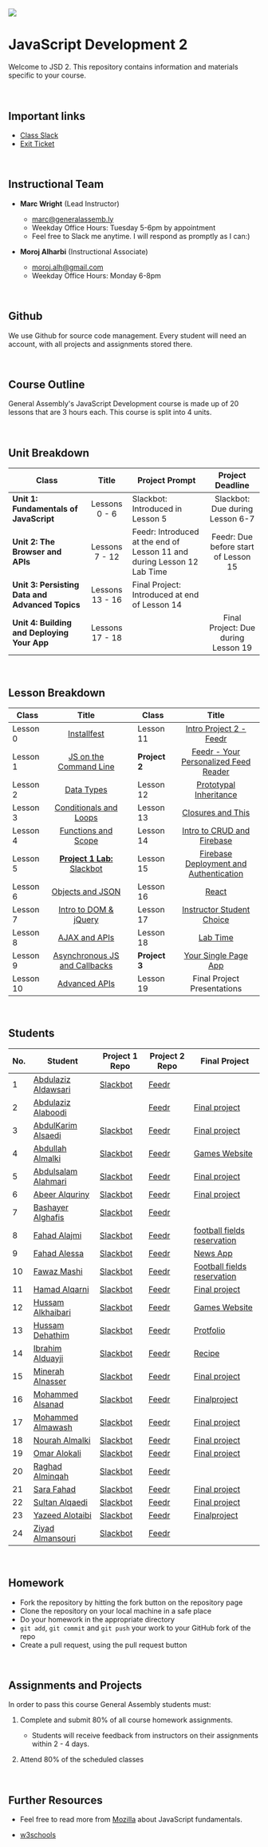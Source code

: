 # ![](https://ga-dash.s3.amazonaws.com/production/assets/logo-9f88ae6c9c3871690e33280fcf557f33.png) 

# JavaScript Development 2
Welcome to JSD 2. This repository contains information and materials specific to your course.

<br>

## Important links
- [Class Slack](https://miskacademy.slack.com/messages/CFCFWUA4S/)
- [Exit Ticket](https://docs.google.com/forms/d/e/1FAIpQLSd8q6vJFvzzOqYzbiEgRSUPO9nUBqhLUuHzWt0B2HXnZRKR2Q/viewform)

<br>

## Instructional Team
- **Marc Wright** (Lead Instructor)
  - [marc@generalassemb.ly](mailto:marc@generalassemb.ly)
  - Weekday Office Hours: Tuesday 5-6pm by appointment
  - Feel free to Slack me anytime. I will respond as promptly as I can:)

- **Moroj Alharbi** (Instructional Associate)
  - [moroj.alh@gmail.com](mailto:moroj.alh@gmail.com)
  - Weekday Office Hours: Monday 6-8pm

<br>

## Github
We use Github for source code management. Every student will need an account, with all projects and assignments stored there. 

<br>

## Course Outline
General Assembly's JavaScript Development course is made up of 20 lessons that are 3 hours each. This course is split into 4 units.

<br>

## Unit Breakdown

| Class | Title | Project Prompt | Project Deadline|
| --- | :---: |  --- | :---: |
| **Unit 1: Fundamentals of JavaScript** | Lessons 0 - 6  | Slackbot: Introduced in Lesson 5| Slackbot: Due during Lesson 6-7|
| **Unit 2: The Browser and APIs** | Lessons 7 - 12 | Feedr: Introduced at the end of Lesson 11 and during Lesson 12 Lab Time| Feedr: Due before start of Lesson 15 |
| **Unit 3: Persisting Data and Advanced Topics**| Lessons 13 - 16 |Final Project: Introduced at end of Lesson 14| |
| **Unit 4: Building and Deploying Your App**| Lessons 17 - 18 ||Final Project: Due during Lesson 19|

<br>

## Lesson Breakdown


| Class | Title |  | Class | Title |
| --- | :---: | --- |  --- | :---: |
| Lesson 0 | [Installfest](https://github.com/misk-jsd2/00-installfest) || Lesson 11 | [Intro Project 2 - Feedr](https://github.com/misk-jsd2/11-project-2-feedr)|
| Lesson 1 | [JS on the Command Line](https://github.com/misk-jsd2/01-command-line-JS) || **Project 2** | [ Feedr - Your Personalized Feed Reader](https://github.com/misk-jsd2/11-project-2-feedr)|
| Lesson 2 | [Data Types](https://github.com/misk-jsd2/02-data-types) || Lesson 12  |[Prototypal Inheritance](curriculum/lesson-plans/13-prototypal-inheritance/README.md) |
| Lesson 3| [Conditionals and Loops](https://github.com/misk-jsd2/03-conditionals-and-loops) || Lesson 13 | [Closures and This](curriculum/lesson-plans/14-closures-and-this/README.md) |
| Lesson 4 | [Functions and Scope](https://github.com/misk-jsd2/04-functions-and-scope) || Lesson 14 | [Intro to CRUD and Firebase](https://github.com/misk-jsd2/14-intro-to-crud-and-firebase) |
| Lesson 5 | [**Project 1 Lab:** Slackbot](https://github.com/misk-jsd2/05-in-class-lab) ||Lesson 15| [Firebase Deployment and Authentication](https://github.com/misk-jsd2/15-firebase-deployment-and-authentication) |
| Lesson 6 | [Objects and JSON](https://github.com/misk-jsd2/06-objects-and-json) ||Lesson 16| [React](curriculum/lesson-plans/17-instructor-student-choice/README.md) |
| Lesson 7 | [Intro to DOM & jQuery](https://github.com/misk-jsd2/07-intro-to-dom-and-jquery)|| Lesson 17 |  [Instructor Student Choice](curriculum/lesson-plans/17-instructor-student-choice/README.md) |
| Lesson 8 | [AJAX and APIs](https://github.com/misk-jsd2/08-ajax-and-apis) || Lesson 18 |  [Lab Time](https://git.generalassemb.ly/ga-ksa/jsd-global/blob/master/curriculum/lesson-plans/18-lab-time/README.md) |
| Lesson 9 | [Asynchronous JS and Callbacks](https://github.com/misk-jsd2/09-asynchronous-javascript-and-callbacks) ||**Project 3** |[Your Single Page App](curriculum/projects/unit4/project-04.md) |
| Lesson 10| [Advanced APIs](https://github.com/misk-jsd2/10-advanced-apis)| |Lesson 19| Final Project Presentations |

<!--[DOM & jQuery Continued](https://github.com/misk-jsd2/09-dom-and-jquery-continued)-->
<br>

## Students

| No. | Student |Project 1 Repo | Project 2 Repo | Final Project
|---  | ---     | ---     |---      |---             |  
|1    | [Abdulaziz Aldawsari](https://github.com/Oz3Oz3) | [Slackbot](https://github.com/Oz3Oz3/05-in-class-lab) | [Feedr](https://github.com/Oz3Oz3/11-project-2-feedr) |  |
|2    | [Abdulaziz Alaboodi](https://github.com/Aziz891) | | [Feedr](https://github.com/Aziz891/11-project-2-feedr) | [Final project](https://github.com/Aziz891/misk_final_project) |
|3    | [AbdulKarim Alsaedi](https://github.com/ajrfs) | [Slackbot](https://github.com/ajrfs/05-in-class-lab) | [Feedr](https://github.com/ajrfs/11-project-2-feedr) | [Final project](https://github.com/ajrfs/final-project-prompt) |
|4    | [Abdullah Almalki](https://github.com/aalmalki) | [Slackbot](https://github.com/aalmalki/05-in-class-lab) | [Feedr](https://github.com/aalmalki/11-project-2-feedr) | [Games Website](https://github.com/husamx99/Games-Website) |
|5    | [Abdulsalam Alahmari](https://github.com/salam9) | [Slackbot](https://github.com/salam9/05-in-class-lab) | [Feedr](https://github.com/salam9/11-project-2-feedr) | [Final project](https://github.com/mo7md2/misk_js_final_project) |
|6    | [Abeer Alquriny](https://github.com/abeersq) | [Slackbot](https://github.com/abeersq/05-in-class-lab) | [Feedr](https://github.com/abeersq/11-project-2-feedr) | [Final project](https://github.com/abeersq/final-project) |
|7    | [Bashayer Alghafis](https://github.com/bashayeralghafis) | [Slackbot](https://github.com/bashayeralghafis/05-in-class-lab) | [Feedr](https://github.com/bashayeralghafis/11-project-2-feedr) |  |
|8    | [Fahad Alajmi](https://github.com/fahad5) | [Slackbot](https://github.com/fahad5/05-in-class-lab) | [Feedr](https://github.com/fahad5/11-project-2-feedr) | [football fields reservation](https://github.com/fahad5/football-fields-reservation) |
|9    | [Fahad Alessa](https://github.com/FahadAlessa90) | [Slackbot](https://github.com/FahadAlessa90/05-in-class-lab) | [Feedr](https://github.com/FahadAlessa90/11-project-2-feedr) | [News App](https://github.com/FahadAlessa90/final-project-prompt) |
|10   | [Fawaz Mashi](https://github.com/fawazfm) | [Slackbot](https://github.com/fawazfm/05-in-class-lab) | [Feedr](https://github.com/fawazfm/11-project-2-feedr) | [Football fields reservation](https://github.com/fahad5/football-fields-reservation) |
|11   | [Hamad Alqarni](https://github.com/hamadalqarni) | [Slackbot](https://github.com/hamadalqarni/05-in-class-lab) | [Feedr](https://github.com/hamadalqarni/11-project-2-feedr) | [Final project](https://github.com/OmarAlokali/final-project-prompt) |
|12   | [Hussam Alkhaibari](https://github.com/husamx99) | [Slackbot](https://github.com/husamx99/05-in-class-lab) | [Feedr](https://github.com/husamx99/11-project-2-feedr) | [Games Website](https://github.com/husamx99/Games-Website) |
|13   | [Hussam Dehathim](https://github.com/SamDe4574) | [Slackbot](https://github.com/SamDe4574/05-in-class-lab) | [Feedr](https://github.com/SamDe4574/11-project-2-feedr) | [Protfolio](https://github.com/SamDe4574/Protfolio) |
|14   | [Ibrahim Alduayji](https://github.com/alduayji) | [Slackbot](https://github.com/alduayji/05-in-class-lab) | [Feedr](https://github.com/alduayji/11-project-2-feedr) | [Recipe](https://github.com/alduayji/recipe) |
|15   | [Minerah Alnasser](https://github.com/moneeraalnasser) | [Slackbot](https://github.com/moneeraalnasser/05-in-class-lab) | [Feedr](https://github.com/moneeraalnasser/11-project-2-feedr) | [Final project](https://github.com/abeersq/final-project) |
|16   | [Mohammed Alsanad](https://github.com/mohammedsanad) | [Slackbot](https://github.com/mohammedsanad/05-in-class-lab) | [Feedr](https://github.com/mohammedsanad/11-project-2-feedr) | [Finalproject](https://github.com/mohammedsanad/finalproject) |
|17   | [Mohammed Almawash](https://github.com/mo7md2) | [Slackbot](https://github.com/mo7md2/05-in-class-lab) | [Feedr](https://github.com/mo7md2/11-project-2-feedr) | [Final project](https://github.com/mo7md2/misk_js_final_project) |
|18   | [Nourah Almalki](https://github.com/nourah08) | [Slackbot](https://github.com/nourah08/05-in-class-lab) | [Feedr](https://github.com/nourah08/11-project-2-feedr) | [Final project](https://github.com/abeersq/final-project) |
|19   | [Omar Alokali](https://github.com/OmarAlokali) | [Slackbot](https://github.com/OmarAlokali/05-in-class-lab) | [Feedr](https://github.com/OmarAlokali/11-project-2-feedr) | [Final project](https://github.com/OmarAlokali/final-project-prompt) |
|20   | [Raghad Alminqah](https://github.com/RaghadAlminqah) | [Slackbot](https://github.com/RaghadAlminqah/05-in-class-lab) | [Feedr](https://github.com/RaghadAlminqah/11-project-2-feedr) |  |
|21   | [Sara Fahad](https://github.com/stop741) | [Slackbot](https://github.com/stop741/05-in-class-lab) | [Feedr](https://github.com/stop741/11-project-2-feedr) | [Final project](https://github.com/stop741/final-project) |
|22   | [Sultan Alqaedi](https://github.com/salqaedi0) | [Slackbot](https://github.com/salqaedi0/05-in-class-lab) | [Feedr](https://github.com/salqaedi0/11-project-2-feedr) | [Final project](https://github.com/mo7md2/misk_js_final_project) |
|23   | [Yazeed Alotaibi](https://github.com/yazeedhathal) | [Slackbot](https://github.com/yazeedhathal/05-in-class-lab) | [Feedr](https://github.com/yazeedhathal/11-project-2-feedr) | [Finalproject](https://github.com/mohammedsanad/finalproject) |
|24   | [Ziyad Almansouri](https://github.com/ziyadSman) | [Slackbot](https://github.com/ziyadSman/05-in-class-lab) | [Feedr](https://github.com/ziyadSman/11-project-2-feedr) |  |



<br>

## Homework


- Fork the repository by hitting the fork button on the repository page
- Clone the repository on your local machine in a safe place
- Do your homework in the appropriate directory
- `git add`, `git commit` and `git push` your work to your GitHub fork of the repo
- Create a pull request, using the pull request button

<br>

## Assignments and Projects

In order to pass this course General Assembly students must:

1.	Complete and submit 80% of all course homework assignments.

	*	Students will receive feedback from instructors on their assignments within 2 - 4 days.

2. Attend 80% of the scheduled classes

<br>

## Further Resources

* Feel free to read more from [Mozilla](https://developer.mozilla.org/en-US/docs/Web/JavaScript/A_re-introduction_to_JavaScript) about JavaScript fundamentals.

* [w3schools](https://www.w3schools.com/js/)
